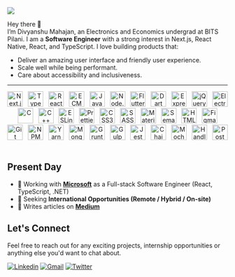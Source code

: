 <img src="https://i.imgur.com/uiLF1K8.png" />

Hey there 👋  
I’m Divyanshu Mahajan, an Electronics and Economics undergrad at BITS Pilani. I am a **Software Engineer**
with a strong interest in Next.js, React Native, React, and TypeScript. I love building products that:

- Deliver an amazing user interface and friendly user experience.
- Scale well while being performant.
- Care about accessibility and inclusiveness.

---

<p align="center">
  <img src="https://github.com/get-icon/geticon/blob/master/icons/nextjs-icon.svg" alt="Next.js" width="35px" height="35px" />
  &nbsp;
  <img src="https://github.com/get-icon/geticon/blob/master/icons/typescript-icon.svg" alt="TypeScript" width="35px" height="35px" />
  &nbsp;
  <img src="https://github.com/get-icon/geticon/blob/master/icons/react.svg" alt="React / React Native" width="35px" height="35px" />
  &nbsp;
  <img src="https://github.com/get-icon/geticon/blob/master/icons/es6.svg" alt="ECMAScript 6" width="35px" height="35px" />
  &nbsp;
  <img src="https://github.com/get-icon/geticon/blob/master/icons/javascript.svg" alt="JavaScript" width="35px" height="35px" />
  &nbsp;
  <img src="https://github.com/get-icon/geticon/blob/master/icons/nodejs-icon.svg" alt="Node.js" width="35px" height="35px" />
  &nbsp;
  <img src="https://github.com/get-icon/geticon/blob/master/icons/flutter.svg" alt="Flutter" width="35px" height="35px" />
  &nbsp;
  <img src="https://github.com/get-icon/geticon/blob/master/icons/dart.svg" alt="Dart" width="35px" height="35px" />
  &nbsp;
  <img src="https://github.com/get-icon/geticon/blob/master/icons/express.svg" alt="Express" width="35px" height="35px" />
  &nbsp;
  <img src="https://github.com/get-icon/geticon/blob/master/icons/jquery-icon.svg" alt="jQuery" width="35px" height="35px" />
  &nbsp;
  <img src="https://github.com/get-icon/geticon/blob/master/icons/electron.svg" alt="Electron" width="35px" height="35px" />
  &nbsp;
  <img src="https://github.com/get-icon/geticon/blob/master/icons/c.svg" alt="C" width="35px" height="35px" />
  &nbsp;
  <img src="https://github.com/get-icon/geticon/blob/master/icons/c-plusplus.svg" alt="C++" width="35px" height="35px" />
  &nbsp;
  <img src="https://github.com/get-icon/geticon/blob/master/icons/eslint.svg" alt="ESLint" width="35px" height="35px" />
  &nbsp;
  <img src="https://github.com/get-icon/geticon/blob/master/icons/prettier.svg" alt="Prettier" width="35px" height="35px" />
  &nbsp;
  <img src="https://github.com/get-icon/geticon/blob/master/icons/css-3.svg" alt="CSS3" width="35px" height="35px" />
  &nbsp;
  <img src="https://github.com/get-icon/geticon/blob/master/icons/sass.svg" alt="SASS" width="35px" height="35px" />
  &nbsp;
  <img src="https://github.com/get-icon/geticon/blob/master/icons/material-ui.svg" alt="Material UI" width="35px" height="35px" />
  &nbsp;
  <img src="https://github.com/get-icon/geticon/blob/master/icons/semantic-ui.svg" alt="Semantic UI" width="35px" height="35px" />
  &nbsp;
  <img src="https://github.com/get-icon/geticon/blob/master/icons/html-5.svg" alt="HTML5" width="35px" height="35px" />
  &nbsp;
  <img src="https://github.com/get-icon/geticon/blob/master/icons/figma.svg" alt="Figma" width="35px" height="35px" />
  &nbsp;
  <img src="https://github.com/get-icon/geticon/blob/master/icons/git-icon.svg" alt="Git" width="35px" height="35px" />
  &nbsp;
  <img src="https://github.com/get-icon/geticon/blob/master/icons/npm.svg" alt="NPM" width="35px" height="35px" />
  &nbsp;
  <img src="https://github.com/get-icon/geticon/blob/master/icons/yarn.svg" alt="Yarn" width="35px" height="35px" />
  &nbsp;
  <img src="https://github.com/get-icon/geticon/blob/master/icons/mongodb-icon.svg" alt="MongoDB" width="35px" height="35px" />
  &nbsp;
  <img src="https://github.com/get-icon/geticon/blob/master/icons/grunt.svg" alt="Grunt" width="35px" height="35px" />
  &nbsp;
  <img src="https://github.com/get-icon/geticon/blob/master/icons/gulp.svg" alt="Gulp" width="35px" height="35px" />
  &nbsp;
  <img src="https://github.com/get-icon/geticon/blob/master/icons/jest.svg" alt="Jest" width="35px" height="35px" />
  &nbsp;
  <img src="https://github.com/get-icon/geticon/blob/master/icons/chai.svg" alt="Chai" width="35px" height="35px" />
  &nbsp;
  <img src="https://github.com/get-icon/geticon/blob/master/icons/mocha.svg" alt="Mocha" width="35px" height="35px" />
  &nbsp;
  <img src="https://github.com/get-icon/geticon/blob/master/icons/handlebars.svg" alt="Handlebars" width="35px" height="35px" />
  &nbsp;
  <img src="https://github.com/get-icon/geticon/blob/master/icons/postman.svg" alt="Postman" width="35px" height="35px" />
  &nbsp;
</p>


## Present Day

- 💼 Working with [**Microsoft**](https://www.microsoft.com/) as a Full-stack Software Engineer (React, TypeScript, .NET)
- 🔭 Seeking **International Opportunities (Remote / Hybrid / On-site)**
- 📝 Writes articles on [**Medium**](https://medium.com/@divyanshumahajan)

## Let's Connect

Feel free to reach out for any exciting projects, internship opportunities or anything else you'd want to chat about.

[![Linkedin](https://img.shields.io/badge/LinkedIn-blue.svg?style=for-the-badge&logo=linkedin)](https://www.linkedin.com/in/divyanshu98/)
[![Gmail](https://img.shields.io/badge/Gmail-D14836?style=for-the-badge&logo=gmail&logoColor=white)](https://mail.google.com/mail/u/0/?view=cm&fs=1&tf=1&to=divyanshumahajan98@gmail.com&su)
[![Twitter](https://img.shields.io/badge/Twitter-1DA1F2?style=for-the-badge&logo=twitter&logoColor=white)](https://twitter.com/dmahajan980)
<!-- [![Discord](https://img.shields.io/badge/Discord-7289DA?style=for-the-badge&logo=discord&logoColor=white)](https://discordapp.com/users/394107574062022657) -->
<!-- [![Telegram](https://img.shields.io/badge/Telegram-2CA5E0?style=for-the-badge&logo=telegram&logoColor=white)](https://t.me/dmahajan980) -->
